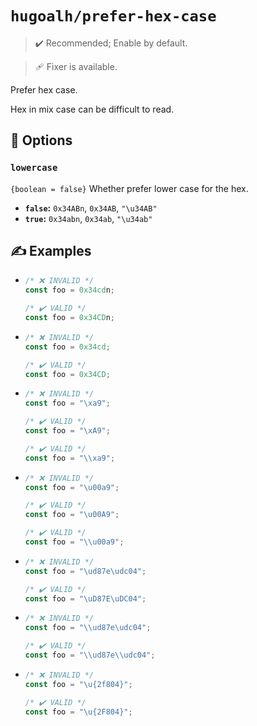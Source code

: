 # `hugoalh/prefer-hex-case`

> ✔️ Recommended; Enable by default.

> 🩹 Fixer is available.

Prefer hex case.

Hex in mix case can be difficult to read.

## 🔧 Options

### `lowercase`

`{boolean = false}` Whether prefer lower case for the hex.

- **`false`:** `0x34ABn`, `0x34AB`, `"\u34AB"`
- **`true`:** `0x34abn`, `0x34ab`, `"\u34ab"`

## ✍️ Examples

- ```ts
  /* ❌ INVALID */
  const foo = 0x34cdn;

  /* ✔️ VALID */
  const foo = 0x34CDn;
  ```
- ```ts
  /* ❌ INVALID */
  const foo = 0x34cd;

  /* ✔️ VALID */
  const foo = 0x34CD;
  ```
- ```ts
  /* ❌ INVALID */
  const foo = "\xa9";

  /* ✔️ VALID */
  const foo = "\xA9";

  /* ✔️ VALID */
  const foo = "\\xa9";
  ```
- ```ts
  /* ❌ INVALID */
  const foo = "\u00a9";

  /* ✔️ VALID */
  const foo = "\u00A9";

  /* ✔️ VALID */
  const foo = "\\u00a9";
  ```
- ```ts
  /* ❌ INVALID */
  const foo = "\ud87e\udc04";

  /* ✔️ VALID */
  const foo = "\uD87E\uDC04";
  ```
- ```ts
  /* ❌ INVALID */
  const foo = "\\ud87e\udc04";

  /* ✔️ VALID */
  const foo = "\\ud87e\\udc04";
  ```
- ```ts
  /* ❌ INVALID */
  const foo = "\u{2f804}";

  /* ✔️ VALID */
  const foo = "\u{2F804}";
  ```
